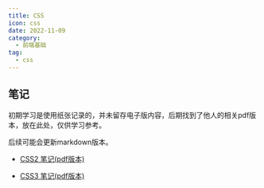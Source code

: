```yaml
---
title: CSS
icon: css
date: 2022-11-09
category:
  - 前端基础
tag:
  - css
---
```


## 笔记

初期学习是使用纸张记录的，并未留存电子版内容，后期找到了他人的相关pdf版本，放在此处，仅供学习参考。

后续可能会更新markdown版本。

- [CSS2 笔记(pdf版本)](https://github.com/zzlm0107/blog/blob/main/src/code/webDev/basic/pdf/CSS2%E7%AC%94%E8%AE%B0.pdf)

- [CSS3 笔记(pdf版本)](https://github.com/zzlm0107/blog/blob/main/src/code/webDev/basic/pdf/CSS3%E7%AC%94%E8%AE%B0.pdf)